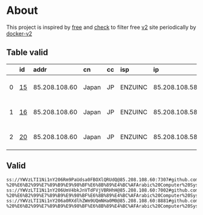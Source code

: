 
# About

This project is inspired by [free](https://github.com/freefq/free) and [check](https://github.com/yeahwu/check) to filter free [v2](https://github.com/v2fly/v2ray-core) site periodically by [docker-v2](https://hub.docker.com/r/v2ray/official)

    

## Table valid
|    | id                   | addr          | cn    | cc   | isp     | ip            | chatgpt          |
|---:|:---------------------|:--------------|:------|:-----|:--------|:--------------|:-----------------|
|  0 | [15](config/15.json) | 85.208.108.60 | Japan | JP   | ENZUINC | 85.208.108.58 | Yes (Region: JP) |
|  1 | [16](config/16.json) | 85.208.108.60 | Japan | JP   | ENZUINC | 85.208.108.58 | Yes (Region: JP) |
|  2 | [20](config/20.json) | 85.208.108.60 | Japan | JP   | ENZUINC | 85.208.108.58 | Yes (Region: JP) |

## Valid
```
ss://YWVzLTI1Ni1nY206Rm9PaUdsa0FBOXlQRUdQ@85.208.108.60:7307#github.com/freefq%20-%20%E6%B2%99%E7%89%B9%E9%98%BF%E6%8B%89%E4%BC%AFArabic%20Computer%20System%20Co.%2015
ss://YWVzLTI1Ni1nY206UmV4bkJnVTdFVjVBRHhH@85.208.108.60:7002#github.com/freefq%20-%20%E6%B2%99%E7%89%B9%E9%98%BF%E6%8B%89%E4%BC%AFArabic%20Computer%20System%20Co.%2016
ss://YWVzLTI1Ni1nY206a0RXdlhZWm9UQmNHa0M0@85.208.108.60:8881#github.com/freefq%20-%20%E6%B2%99%E7%89%B9%E9%98%BF%E6%8B%89%E4%BC%AFArabic%20Computer%20System%20Co.%2020
```

